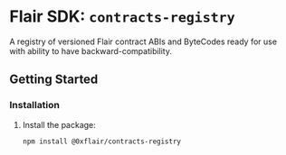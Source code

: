 # Flair SDK: `contracts-registry`

A registry of versioned Flair contract ABIs and ByteCodes ready for use with ability to have backward-compatibility.

## Getting Started

### Installation

1. Install the package:

   ```sh
   npm install @0xflair/contracts-registry
   ```
